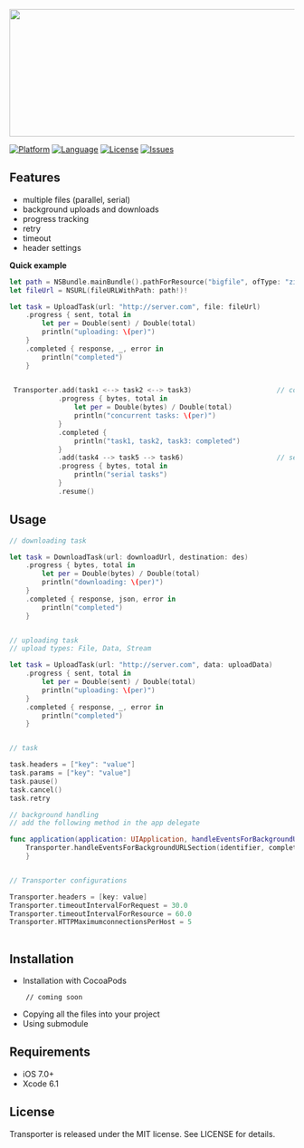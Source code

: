 <p align="center">
<img style="-webkit-user-select: none;" src="https://dl.dropboxusercontent.com/u/8556646/transporter.png" width="720" height="225">
</p>

[![Platform](http://img.shields.io/badge/platform-ios-blue.svg?style=flat
)](https://developer.apple.com/iphone/index.action)
[![Language](http://img.shields.io/badge/language-swift-brightgreen.svg?style=flat
)](https://developer.apple.com/swift)
[![License](http://img.shields.io/badge/license-MIT-lightgrey.svg?style=flat
)](http://mit-license.org)
[![Issues](https://img.shields.io/github/issues/nghialv/Transporter.svg?style=flat
)](https://github.com/nghialv/Transporter/issues?state=open)




Features
-----

- multiple files (parallel, serial)
- background uploads and downloads
- progress tracking
- retry
- timeout
- header settings


**Quick example**

``` swift
let path = NSBundle.mainBundle().pathForResource("bigfile", ofType: "zip")
let fileUrl = NSURL(fileURLWithPath: path!)!

let task = UploadTask(url: "http://server.com", file: fileUrl)
	.progress { sent, total in
		let per = Double(sent) / Double(total)
		println("uploading: \(per)")
	}
	.completed { response, _, error in
		println("completed")
	}

 
 Transporter.add(task1 <--> task2 <--> task3)                     // concurrent tasks
            .progress { bytes, total in
                let per = Double(bytes) / Double(total)
                println("concurrent tasks: \(per)")
            }
            .completed {
                println("task1, task2, task3: completed")
            }
            .add(task4 --> task5 --> task6)                       // serial tasks 
            .progress { bytes, total in
                println("serial tasks")
            }
            .resume()

```

Usage
-----

``` swift
// downloading task

let task = DownloadTask(url: downloadUrl, destination: des)
	.progress { bytes, total in
		let per = Double(bytes) / Double(total)
		println("downloading: \(per)")
	}
	.completed { response, json, error in
		println("completed")
	}


// uploading task
// upload types: File, Data, Stream

let task = UploadTask(url: "http://server.com", data: uploadData)
	.progress { sent, total in
		let per = Double(sent) / Double(total)
		println("uploading: \(per)")
	}
	.completed { response, _, error in
		println("completed")
	}


// task

task.headers = ["key": "value"]
task.params = ["key": "value"]
task.pause()
task.cancel()
task.retry

// background handling
// add the following method in the app delegate

func application(application: UIApplication, handleEventsForBackgroundURLSession identifier: String, completionHandler: () -> Void) {
	Transporter.handleEventsForBackgroundURLSection(identifier, completionHandler: completionHandler)
    }


// Transporter configurations

Transporter.headers = [key: value]
Transporter.timeoutIntervalForRequest = 30.0
Transporter.timeoutIntervalForResource = 60.0
Transporter.HTTPMaximumconnectionsPerHost = 5
			
```


Installation
-----
* Installation with CocoaPods

```
	// coming soon
```

* Copying all the files into your project
* Using submodule

Requirements
-----
- iOS 7.0+
- Xcode 6.1

License
-----

Transporter is released under the MIT license. See LICENSE for details.
